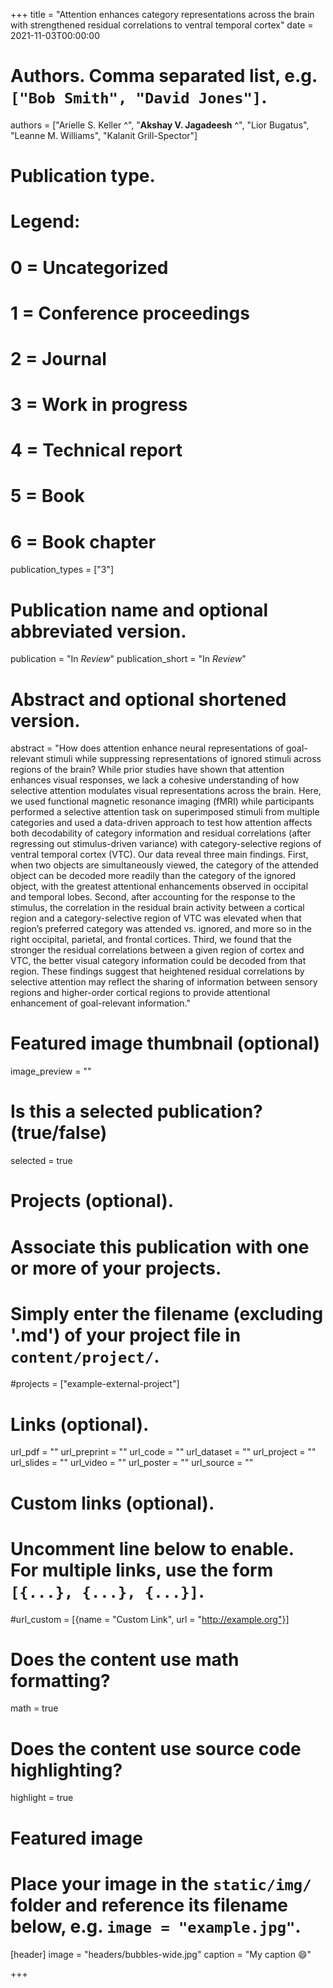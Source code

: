 +++
title = "Attention enhances category representations across the brain with strengthened residual correlations to ventral temporal cortex"
date = 2021-11-03T00:00:00

# Authors. Comma separated list, e.g. `["Bob Smith", "David Jones"]`.
authors = ["Arielle S. Keller ^", "**Akshay V. Jagadeesh** ^", "Lior Bugatus", "Leanne M. Williams", "Kalanit Grill-Spector"]

# Publication type.
# Legend:
# 0 = Uncategorized
# 1 = Conference proceedings
# 2 = Journal
# 3 = Work in progress
# 4 = Technical report
# 5 = Book
# 6 = Book chapter
publication_types = ["3"]

# Publication name and optional abbreviated version.
publication = "In *Review*"
publication_short = "In *Review*"

# Abstract and optional shortened version.
abstract = "How does attention enhance neural representations of goal-relevant stimuli while suppressing representations of ignored stimuli across regions of the brain? While prior studies have shown that attention enhances visual responses, we lack a cohesive understanding of how selective attention modulates visual representations across the brain. Here, we used functional magnetic resonance imaging (fMRI) while participants performed a selective attention task on superimposed stimuli from multiple categories and used a data-driven approach to test how attention affects both decodability of category information and residual correlations (after regressing out stimulus-driven variance) with category-selective regions of ventral temporal cortex (VTC). Our data reveal three main findings. First, when two objects are simultaneously viewed, the category of the attended object can be decoded more readily than the category of the ignored object, with the greatest attentional enhancements observed in occipital and temporal lobes. Second, after accounting for the response to the stimulus, the correlation in the residual brain activity between a cortical region and a category-selective region of VTC was elevated when that region’s preferred category was attended vs. ignored, and more so in the right occipital, parietal, and frontal cortices. Third, we found that the stronger the residual correlations between a given region of cortex and VTC, the better visual category information could be decoded from that region. These findings suggest that heightened residual correlations by selective attention may reflect the sharing of information between sensory regions and higher-order cortical regions to provide attentional enhancement of goal-relevant information."

# Featured image thumbnail (optional)
image_preview = ""

# Is this a selected publication? (true/false)
selected = true

# Projects (optional).
#   Associate this publication with one or more of your projects.
#   Simply enter the filename (excluding '.md') of your project file in `content/project/`.
#projects = ["example-external-project"]

# Links (optional).
url_pdf = ""
url_preprint = ""
url_code = ""
url_dataset = ""
url_project = ""
url_slides = ""
url_video = ""
url_poster = ""
url_source = ""

# Custom links (optional).
#   Uncomment line below to enable. For multiple links, use the form `[{...}, {...}, {...}]`.
#url_custom = [{name = "Custom Link", url = "http://example.org"}]

# Does the content use math formatting?
math = true

# Does the content use source code highlighting?
highlight = true

# Featured image
# Place your image in the `static/img/` folder and reference its filename below, e.g. `image = "example.jpg"`.
[header]
image = "headers/bubbles-wide.jpg"
caption = "My caption :smile:"

+++

